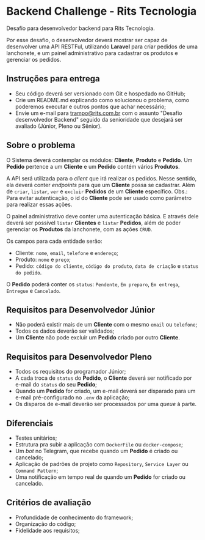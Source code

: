 # Backend Challenge - Rits Tecnologia
Desafio para desenvolvedor backend para Rits Tecnologia.

Por esse desafio, o desenvolvedor deverá mostrar ser capaz de desenvolver uma API RESTFul, utilizando __Laravel__ para criar pedidos de uma lanchonete, e um painel administrativo para cadastrar os produtos e gerenciar os pedidos.

## Instruções para entrega
- Seu código deverá ser versionado com Git e hospedado no GitHub;
- Crie um README.md explicando como solucionou o problema, como poderemos executar e outros pontos que achar necessário;
- Envie um e-mail para trampo@rits.com.br com o assunto "Desafio desenvolvedor Backend" seguido da senioridade que desejará ser avaliado (Júnior, Pleno ou Sênior).

## Sobre o problema
O Sistema deverá contemplar os módulos: __Cliente__, __Produto__ e __Pedido__. Um __Pedido__ pertence a um __Cliente__ e um __Pedido__ contém vários __Produtos__.

A API será utilizada para o _client_ que irá realizar os pedidos. Nesse sentido, ela deverá conter _endpoints_ para que um __Cliente__ possa se cadastrar. Além de `criar`, `listar`, `ver` e `excluir` __Pedidos__ de um __Cliente__ específico. Obs.: Para evitar autenticação, o id do __Cliente__ pode ser usado como parâmetro para realizar essas ações.

O painel administrativo deve conter uma autenticação básica. E através dele deverá ser possível `listar` __Clientes__ e `listar` __Pedidos__, além de poder gerenciar os __Produtos__ da lanchonete, com as ações `CRUD`.

Os campos para cada entidade serão:
- Cliente: `nome`, `email`, `telefone` e `endereço`;
- Produto: `nome` e `preço`;
- Pedido: `código do cliente`, `código do produto`, `data de criação` e `status do pedido`.

O __Pedido__ poderá conter os `status`: `Pendente`, `Em preparo`, `Em entrega`, `Entregue` e `Cancelado`.

## Requisitos para Desenvolvedor Júnior
- Não poderá existir mais de um __Cliente__ com o mesmo `email` ou `telefone`;
- Todos os dados deverão ser validados;
- Um __Cliente__ não pode excluir um __Pedido__ criado por outro __Cliente__.

## Requisitos para Desenvolvedor Pleno
- Todos os requisitos do programador Júnior;
- A cada troca de `status` do __Pedido__, o __Cliente__ deverá ser notificado por e-mail do `status` do seu __Pedido__;
- Quando um __Pedido__ for criado, um e-mail deverá ser disparado para um e-mail pré-configurado no `.env` da aplicação;
- Os disparos de e-mail deverão ser processados por uma _queue_ à parte.

## Diferenciais
- Testes unitários;
- Estrutura pra subir a aplicação com `DockerFile` ou `docker-compose`;
- Um _bot_ no Telegram, que recebe quando um __Pedido__ é criado ou cancelado;
- Aplicação de padrões de projeto como `Repository`, `Service Layer` ou `Command Pattern`;
- Uma notificação em tempo real de quando um __Pedido__ for criado ou cancelado.

## Critérios de avaliação
- Profundidade de conhecimento do framework;
- Organização do código;
- Fidelidade aos requisitos;
